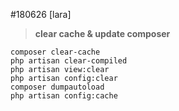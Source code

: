 #180626
[lara] 
> **clear cache & update composer**
```
composer clear-cache
php artisan clear-compiled
php artisan view:clear
php artisan config:clear
composer dumpautoload
php artisan config:cache
```
